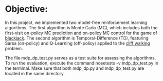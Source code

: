# Objective:
In this project, we implemented two model-free reinforcement learning algorithms. The first algorithm is Monte Carlo (MC), which includes both the first-visit on-policy MC prediction and on-policy MC control for the game of [blackjack](https://gymnasium.farama.org/environments/toy_text/blackjack/). The second algorithm is Temporal-Difference (TD), featuring Sarsa (on-policy) and Q-Learning (off-policy) applied to the [cliff walking](https://gymnasium.farama.org/environments/toy_text/cliff_walking/) problem.

The file mdp_dp_test.py serves as a test suite for assessing the algorithms. To run the evaluation, execute the command nosetests -v mdp_dp_test.py in the terminal. Make sure that both mdp_dp.py and mdp_dp_test.py are located in the same directory.
